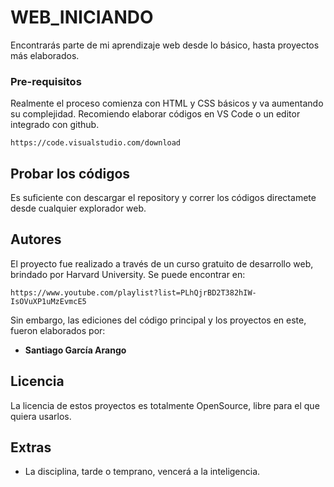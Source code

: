 # WEB_INICIANDO


Encontrarás parte de mi aprendizaje web desde lo básico, hasta proyectos más elaborados.


### Pre-requisitos

Realmente el proceso comienza con HTML y CSS básicos y va aumentando su complejidad.
Recomiendo elaborar códigos en VS Code o un editor integrado con github.

```
https://code.visualstudio.com/download
```

## Probar los códigos

Es suficiente con descargar el repository y correr los códigos directamete desde cualquier explorador web.


## Autores

El proyecto fue realizado a través de un curso gratuito de desarrollo web, brindado por Harvard University.
Se puede encontrar en:
```
https://www.youtube.com/playlist?list=PLhQjrBD2T382hIW-IsOVuXP1uMzEvmcE5
```
Sin embargo, las ediciones del código principal y los proyectos en este, fueron elaborados por:
* **Santiago García Arango** 


## Licencia

La licencia de estos proyectos es totalmente OpenSource, libre para el que quiera usarlos.

## Extras

* La disciplina, tarde o temprano, vencerá a la inteligencia.

